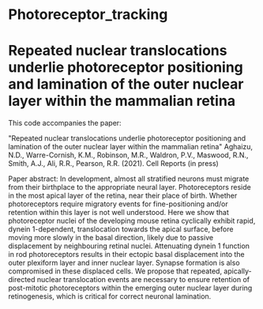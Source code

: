 # Photoreceptor_tracking

# Repeated nuclear translocations underlie photoreceptor positioning and lamination of the outer nuclear layer within the mammalian retina

This code accompanies the paper:

"Repeated nuclear translocations underlie photoreceptor positioning and lamination of the outer nuclear layer within the mammalian retina" Aghaizu, N.D., Warre-Cornish, K.M., Robinson, M.R., Waldron, P.V., Maswood, R.N., Smith, A.J., Ali, R.R., Pearson, R.R. (2021). Cell Reports (in press)

Paper abstract:
In development, almost all stratified neurons must migrate from their birthplace to the appropriate neural layer. Photoreceptors reside in the most apical layer of the retina, near their place of birth. Whether photoreceptors require migratory events for fine-positioning and/or retention within this layer is not well understood. Here we show that photoreceptor nuclei of the developing mouse retina cyclically exhibit rapid, dynein 1-dependent, translocation towards the apical surface, before moving more slowly in the basal direction, likely due to passive displacement by neighbouring retinal nuclei. Attenuating dynein 1 function in rod photoreceptors results in their ectopic basal displacement into the outer plexiform layer and inner nuclear layer. Synapse formation is also compromised in these displaced cells. We propose that repeated, apically-directed nuclear translocation events are necessary to ensure retention of post-mitotic photoreceptors within the emerging outer nuclear layer during retinogenesis, which is critical for correct neuronal lamination.
